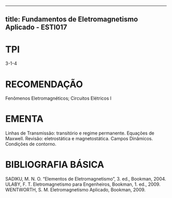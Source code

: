 
---
title: Fundamentos de Eletromagnetismo Aplicado - ESTI017 
---

# TPI

3-1-4

# RECOMENDAÇÃO

Fenômenos Eletromagnéticos; Circuitos Elétricos I

# EMENTA

Linhas de Transmissão: transitório e regime permanente. Equações de Maxwell. Revisão: eletrostática e magnetostática. Campos Dinâmicos. Condições de contorno.

# BIBLIOGRAFIA BÁSICA

SADIKU, M. N. O. “Elementos de Eletromagnetismo”, 3. ed., Bookman, 2004.
ULABY, F. T. Eletromagnetismo para Engenheiros, Bookman, 1. ed., 2009.
WENTWORTH, S. M. Eletromagnetismo Aplicado, Bookman, 2009.
        